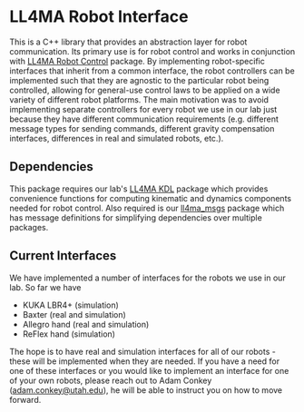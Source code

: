 # LL4MA Robot Interface

This is a C++ library that provides an abstraction layer for robot communication. Its primary use is for robot control and works in conjunction with [LL4MA Robot Control](https://bitbucket.org/robot-learning/ll4ma_robot_control) package. By implementing robot-specific interfaces that inherit from a common interface, the robot controllers can be implemented such that they are agnostic to the particular robot being controlled, allowing for general-use control laws to be applied on a wide variety of different robot platforms. The main motivation was to avoid implementing separate controllers for every robot we use in our lab just because they have different communication requirements (e.g. different message types for sending commands, different gravity compensation interfaces, differences in real and simulated robots, etc.).

## Dependencies

This package requires our lab's [LL4MA KDL](https://bitbucket.org/robot-learning/ll4ma_kdl) package which provides convenience functions for computing kinematic and dynamics components needed for robot control. Also required is our [ll4ma_msgs](https://bitbucket.org/robot-learning/ll4ma_msgs) package which has message definitions for simplifying dependencies over multiple packages.

## Current Interfaces

We have implemented a number of interfaces for the robots we use in our lab. So far we have

* KUKA LBR4+ (simulation)
* Baxter (real and simulation)
* Allegro hand (real and simulation)
* ReFlex hand (simulation)

The hope is to have real and simulation interfaces for all of our robots - these will be implemented when they are needed. If you have a need for one of these interfaces or you would like to implement an interface for one of your own robots, please reach out to Adam Conkey (adam.conkey@utah.edu), he will be able to instruct you on how to move forward.


